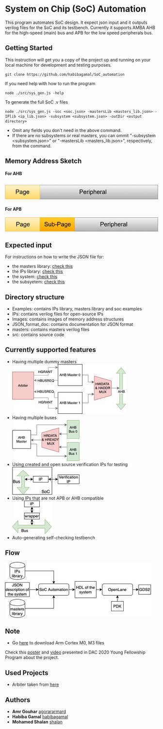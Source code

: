 # System on Chip (SoC) Automation

This program automates SoC design. It expect json input and it outputs verilog files for the SoC and its testbench. 
Currently it supports AMBA AHB for the high-speed (main) bus and APB for the low speed peripherals bus. 

## Getting Started

This instruction will get you a copy of the project up and running on your local machine for development and testing purposes.
```shell
git clone https://github.com/habibagamal/SoC_automation
```
If you need help with how to run the program
```shell
node ./src/sys_gen.js -help 
```
To generate the full SoC .v files
```shell
node ./src/sys_gen.js -soc <soc.json> -mastersLib <masters_lib.json> -IPlib <ip_lib.json> -subsystem <subsystem.json> -outDir <output directory> 
```
- Omit any fields you don't need in the above command.
- If there are no subsystems or real masters, you can ommit "-subsystem <subsystem.json>" or "-mastersLib <masters_lib.json>", respectively, from the command.

## Memory Address Sketch
#### For AHB
![](Images/AHB.png)
--------------------------
#### For APB
![](Images/APB.png)

## Expected input
For instructions on how to write the JSON file for: 
- the masters library: [check this](JSON_format_doc/masters)
- the IPs library: [check this](JSON_format_doc/IPs)
- the system: [check this](JSON_format_doc/SoC)
- the subsyetem: [check this](JSON_format_doc/subsystems)

## Directory structure
- Examples: contains IPs library, masters library and soc examples
- IPs: contains verilog files for open-source IPs
- Images: contains images of memory address structures
- JSON_format_doc: contains documentation for JSON format
- masters: contains masters verilog files
- src: contains source code

## Currently supported features
- Having multiple dummy masters<br>
![](Images/multi_masters.jpg)
- Having multiple buses<br>
![](Images/multi_buses.jpg)
- Using created and open source verification IPs for testing<br>
![](Images/IP_VIP.jpg)
- Using IPs that are not APB or AHB compatible<br>
![](Images/IP_wrapper.jpg)
- Auto-generating self-checking testbench

## Flow
![](Images/flow.jpg)

## Note
- Go [here](https://developer.arm.com/) to download Arm Cortex M0, M3 files 

Check this [poster](DAC&#32;Poster&#32;Presention/poster.pdf) and [video](DAC&#32;Poster&#32;Presention/poster.mp4) presented in DAC 2020 Young Fellowship Program about the project.

## Used Projects
- Arbiter taken from [here](https://github.com/adki/gen_amba)

## Authors
* **Amr Gouhar** [agorararmard](https://github.com/agorararmard)
* **Habiba Gamal** [habibagamal](https://github.com/habibagamal)
* **Mohamed Shalan** [shalan](https://github.com/shalan)




